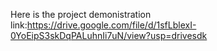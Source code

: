 Here is the project demonistration link:https://drive.google.com/file/d/1sfLblexI-0YoEipS3skDqPALuhnIi7uN/view?usp=drivesdk
